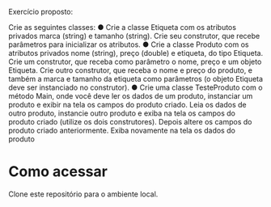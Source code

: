 Exercício proposto: 

Crie as seguintes classes:
● Crie a classe Etiqueta com os atributos privados marca (string) e tamanho (string). Crie seu
construtor, que recebe parâmetros para inicializar os atributos.
● Crie a classe Produto com os atributos privados nome (string), preço (double) e etiqueta,
do tipo Etiqueta. Crie um construtor, que receba como parâmetro o nome, preço e um
objeto Etiqueta. Crie outro construtor, que receba o nome e preço do produto, e também a
marca e tamanho da etiqueta como parâmetros (o objeto Etiqueta deve ser instanciado no
construtor).
● Crie uma classe TesteProduto com o método Main, onde você deve ler os dados de um
produto, instanciar um produto e exibir na tela os campos do produto criado. Leia os dados
de outro produto, instancie outro produto e exiba na tela os campos do produto criado
(utilize os dois construtores). Depois altere os campos do produto criado anteriormente.
Exiba novamente na tela os dados do produto

# Como acessar 
Clone este repositório para o ambiente local.
